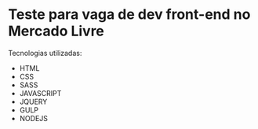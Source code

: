 # Teste para vaga de dev front-end no Mercado Livre

Tecnologias utilizadas:

- HTML
- CSS
- SASS
- JAVASCRIPT
- JQUERY
- GULP
- NODEJS
